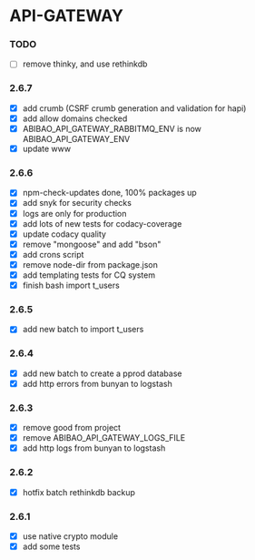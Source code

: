 # API-GATEWAY

### TODO

- [ ] remove thinky, and use rethinkdb

### 2.6.7

- [x] add crumb (CSRF crumb generation and validation for hapi)
- [x] add allow domains checked
- [x] ABIBAO_API_GATEWAY_RABBITMQ_ENV is now ABIBAO_API_GATEWAY_ENV
- [x] update www

### 2.6.6

- [x] npm-check-updates done, 100% packages up
- [x] add snyk for security checks
- [x] logs are only for production
- [x] add lots of new tests for codacy-coverage
- [x] update codacy quality
- [x] remove "mongoose" and add "bson"
- [x] add crons script
- [x] remove node-dir from package.json
- [x] add templating tests for CQ system
- [x] finish bash import t_users

### 2.6.5

- [x] add new batch to import t_users

### 2.6.4

- [x] add new batch to create a pprod database
- [x] add http errors from bunyan to logstash

### 2.6.3

- [x] remove good from project
- [x] remove ABIBAO_API_GATEWAY_LOGS_FILE
- [x] add http logs from bunyan to logstash

### 2.6.2

- [x] hotfix batch rethinkdb backup

### 2.6.1

- [x] use native crypto module
- [x] add some tests
